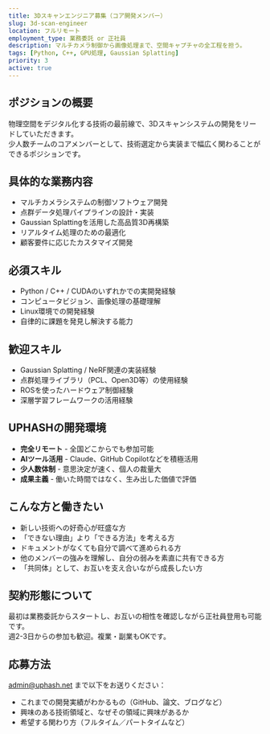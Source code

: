 ```yaml
---
title: 3Dスキャンエンジニア募集（コア開発メンバー）
slug: 3d-scan-engineer
location: フルリモート
employment_type: 業務委託 or 正社員
description: マルチカメラ制御から画像処理まで、空間キャプチャの全工程を担う。
tags: [Python, C++, GPU処理, Gaussian Splatting]
priority: 3
active: true
---
```


## ポジションの概要

物理空間をデジタル化する技術の最前線で、3Dスキャンシステムの開発をリードしていただきます。  
少人数チームのコアメンバーとして、技術選定から実装まで幅広く関わることができるポジションです。

## 具体的な業務内容

- マルチカメラシステムの制御ソフトウェア開発
- 点群データ処理パイプラインの設計・実装
- Gaussian Splattingを活用した高品質3D再構築
- リアルタイム処理のための最適化
- 顧客要件に応じたカスタマイズ開発

## 必須スキル

- Python / C++ / CUDAのいずれかでの実開発経験
- コンピュータビジョン、画像処理の基礎理解
- Linux環境での開発経験
- 自律的に課題を発見し解決する能力

## 歓迎スキル

- Gaussian Splatting / NeRF関連の実装経験
- 点群処理ライブラリ（PCL、Open3D等）の使用経験
- ROSを使ったハードウェア制御経験
- 深層学習フレームワークの活用経験

## UPHASHの開発環境

- **完全リモート** - 全国どこからでも参加可能
- **AIツール活用** - Claude、GitHub Copilotなどを積極活用
- **少人数体制** - 意思決定が速く、個人の裁量大
- **成果主義** - 働いた時間ではなく、生み出した価値で評価

## こんな方と働きたい

- 新しい技術への好奇心が旺盛な方
- 「できない理由」より「できる方法」を考える方
- ドキュメントがなくても自分で調べて進められる方
- 他のメンバーの強みを理解し、自分の弱みを素直に共有できる方
- 「共同体」として、お互いを支え合いながら成長したい方

## 契約形態について

最初は業務委託からスタートし、お互いの相性を確認しながら正社員登用も可能です。  
週2-3日からの参加も歓迎。複業・副業もOKです。

## 応募方法

admin@uphash.net まで以下をお送りください：
- これまでの開発実績がわかるもの（GitHub、論文、ブログなど）
- 興味のある技術領域と、なぜその領域に興味があるか
- 希望する関わり方（フルタイム／パートタイムなど）